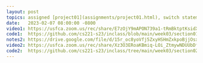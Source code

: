 ```yaml
---
layout: post
topics: assigned [project01](assignments/project01.html), switch statement, more string manipulation
date:   2023-02-07 08:00:00 -0800
video1: https://usfca.zoom.us/rec/share/E7zOjY9mAPON739a1-tRmBktptKsidXqKI0dCmuFnDTpVFJJqgmeGv9m47MMPqug.ZzMxtVK-yQqOpR6-
code1:  https://github.com/cs221-s23/inclass/blob/main/week03/section01/
notes2: https://drive.google.com/file/d/15r_oc8yoVfj5ZxyHSHmZxkpoBjjOsxDp/view?usp=share_link
video2: https://usfca.zoom.us/rec/share/Xz3O3ERoaKBmiq-LOi_ZtmywNDUUbDfSRUIL3x8azD86NsBRDnbzQTySlSg483yb.MVAd0BROEXsttd6H 
code2:  https://github.com/cs221-s23/inclass/tree/main/week03/section02
---
```

